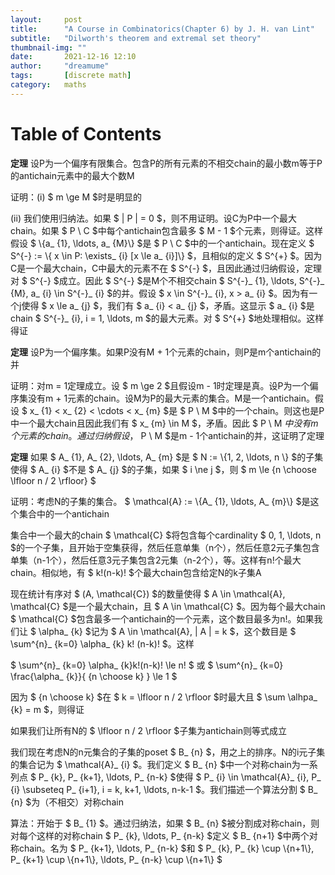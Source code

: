 ```yaml
---
layout:     post
title:      "A Course in Combinatorics(Chapter 6) by J. H. van Lint"
subtitle:   "Dilworth's theorem and extremal set theory"
thumbnail-img: ""
date:       2021-12-16 12:10
author:     "dreamume"
tags: 		[discrete math]
category:   maths
---
```

<head>
    <script src="https://cdn.mathjax.org/mathjax/latest/MathJax.js?config=TeX-AMS-MML_HTMLorMML" type="text/javascript"></script>
    <script type="text/x-mathjax-config">
        MathJax.Hub.Config({
            tex2jax: {
            skipTags: ['script', 'noscript', 'style', 'textarea', 'pre'],
            inlineMath: [['$','$']]
            }
        });
    </script>
</head>

# Table of Contents



**定理** 设P为一个偏序有限集合。包含P的所有元素的不相交chain的最小数m等于P的antichain元素中的最大个数M

证明：(i) $ m \\ge M $时是明显的

(ii) 我们使用归纳法。如果 $ \| P \| = 0 $，则不用证明。设C为P中一个最大chain。如果 $ P \\ C $中每个antichain包含最多 $ M - 1 $个元素，则得证。这样假设 $ \\{a_ {1}, \\ldots, a_ {M}\\} $是 $ P \\ C $中的一个antichain。现在定义 $ S^{-} := \\{ x \\in P: \\exists_ {i} [x \\le a_ {i}]\\} $，且相似的定义 $ S^{+} $。因为C是一个最大chain，C中最大的元素不在 $ S^{-} $，且因此通过归纳假设，定理对 $ S^{-} $成立。因此 $ S^{-} $是M个不相交chain $ S^{-}_ {1}, \\ldots, S^{-}_ {M}, a_ {i} \\in S^{-}_ {i} $的并。假设 $ x \\in S^{-}_ {i}, x > a_ {i} $。因为有一个j使得 $ x \\le a_ {j} $，我们有 $ a_ {i} < a_ {j} $，矛盾。这显示 $ a_ {i} $是chain $ S^{-}_ {i}, i = 1, \\ldots, m $的最大元素。对 $ S^{+} $地处理相似。这样得证

**定理** 设P为一个偏序集。如果P没有M + 1个元素的chain，则P是m个antichain的并

证明：对m = 1定理成立。设 $ m \\ge 2 $且假设m - 1时定理是真。设P为一个偏序集没有m + 1元素的chain。设M为P的最大元素的集合。M是一个antichain。假设 $ x_ {1} < x_ {2} < \\cdots < x_ {m} $是 $ P \\ M $中的一个chain。则这也是P中一个最大chain且因此我们有 $ x_ {m} \\in M $，矛盾。因此 $ P \\ M $中没有m个元素的chain。通过归纳假设，$ P \\ M $是m - 1个antichain的并，这证明了定理

**定理** 如果 $ A_ {1}, A_ {2}, \\ldots, A_ {m} $是 $ N := \\{1, 2, \\ldots, n \\} $的子集使得 $ A_ {i} $不是 $ A_ {j} $的子集，如果 $ i \\ne j $，则 $ m \\le {n \\choose \\lfloor n / 2 \\rfloor} $

证明：考虑N的子集的集合。 $ \\mathcal{A} := \\{A_ {1}, \\ldots, A_ {m}\\} $是这个集合中的一个antichain

集合中一个最大的chain $ \\mathcal{C} $将包含每个cardinality $ 0, 1, \\ldots, n $的一个子集，且开始于空集获得，然后任意单集（n个），然后任意2元子集包含单集（n-1个），然后任意3元子集包含2元集（n-2个），等。这样有n!个最大chain。相似地，有 $ k!(n-k)! $个最大chain包含给定N的k子集A

现在统计有序对 $ (A, \\mathcal{C}) $的数量使得 $ A \\in \\mathcal{A}, \\mathcal{C} $是一个最大chain，且 $ A \\in \\mathcal{C} $。因为每个最大chain $ \\mathcal{C} $包含最多一个antichain的一个元素，这个数目最多为n!。如果我们让 $ \\alpha_ {k} $记为 $ A \\in \\mathcal{A}, \| A \| = k $，这个数目是 $ \\sum^{n}_ {k=0} \\alpha_ {k} k! (n-k)! $。这样

$ \\sum^{n}_ {k=0} \\alpha_ {k}k!(n-k)! \\le n! $ 或 $ \\sum^{n}_ {k=0} \\frac{\\alpha_ {k}}{ {n \\choose k} } \\le 1 $

因为 $ {n \\choose k} $在 $ k = \\lfloor n / 2 \\rfloor $时最大且 $ \\sum \\alhpa_ {k} = m $，则得证

如果我们让所有N的 $ \\lfloor n / 2 \\rfloor $子集为antichain则等式成立

我们现在考虑N的n元集合的子集的poset $ B_ {n} $，用之上的排序。N的i元子集的集合记为 $ \\mathcal{A}_ {i} $。我们定义 $ B_ {n} $中一个对称chain为一系列点 $ P_ {k}, P_ {k+1}, \\ldots, P_ {n-k} $使得 $ P_ {i} \\in \\mathcal{A}_ {i}, P_ {i} \\subseteq P_ {i+1}, i = k, k+1, \\ldots, n-k-1 $。我们描述一个算法分割 $ B_ {n} $为（不相交）对称chain

算法：开始于 $ B_ {1} $。通过归纳法，如果 $ B_ {n} $被分割成对称chain，则对每个这样的对称chain $ P_ {k}, \\ldots, P_ {n-k} $定义 $ B_ {n+1} $中两个对称chain。名为 $ P_ {k+1}, \\ldots, P_ {n-k} $和 $ P_ {k}, P_ {k} \\cup \\{n+1\\}, P_ {k+1} \\cup \\{n+1\\}, \\ldots, P_ {n-k} \\cup \\{n+1\\} $

